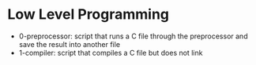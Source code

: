 # Low Level Programming
* 0-preprocessor: script that runs a C file through the preprocessor and save the result into another file
* 1-compiler: script that compiles a C file but does not link
